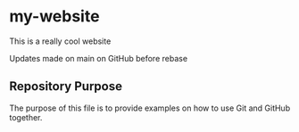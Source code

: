 # my-website

This is a really cool website

Updates made on main on GitHub before rebase

## Repository Purpose

The purpose of this file is to provide examples
on how to use Git and GitHub together.
